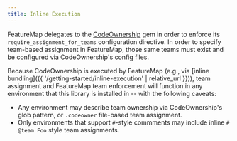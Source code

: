 ```yaml
---
title: Inline Execution
---
```


FeatureMap delegates to the [CodeOwnership](https://github.com/rubyatscale/code_ownership) gem in order to enforce its `require_assignment_for_teams` configuration directive.  In order to specify team-based assignment in FeatureMap, those same teams must exist and be configured via CodeOwnership's config files.

Because CodeOwnership is executed by FeatureMap (e.g., via [inline bundling]({{ '/getting-started/inline-execution' | relative_url }})), team assignment and FeatureMap team enforcement will function in any environment that this library is installed in -- with the following caveats:

  - Any environment may describe team ownership via CodeOwnership's glob pattern, or `.codeowner` file-based team assignment.
  - Only environments that support `#`-style commments may include inline `# @team Foo` style team assignments.
